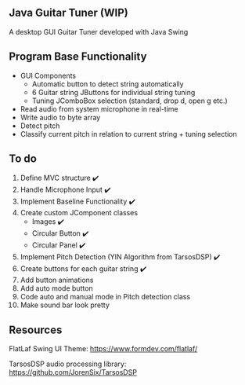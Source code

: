 ## Java Guitar Tuner (WIP)
A desktop GUI Guitar Tuner developed with Java Swing

## Program Base Functionality
* GUI Components
  * Automatic button to detect string automatically
  * 6 Guitar string JButtons for individual string tuning 
  * Tuning JComboBox selection (standard, drop d, open g etc.)
* Read audio from system microphone in real-time 
* Write audio to byte array
* Detect pitch
* Classify current pitch in relation to current string + tuning selection


## To do
1. Define MVC structure :heavy_check_mark:
2. Handle Microphone Input :heavy_check_mark:
3. Implement Baseline Functionality :heavy_check_mark:
4. Create custom JComponent classes
   - Images :heavy_check_mark:
   - Circular Button :heavy_check_mark:
   - Circular Panel :heavy_check_mark:
5. Implement Pitch Detection (YIN Algorithm from TarsosDSP) :heavy_check_mark:
6. Create buttons for each guitar string :heavy_check_mark:
7. Add button animations
8. Add auto mode button
9. Code auto and manual mode in Pitch detection class
10. Make sound bar look pretty

## Resources
FlatLaf Swing UI Theme: https://www.formdev.com/flatlaf/

TarsosDSP audio processing library: https://github.com/JorenSix/TarsosDSP

